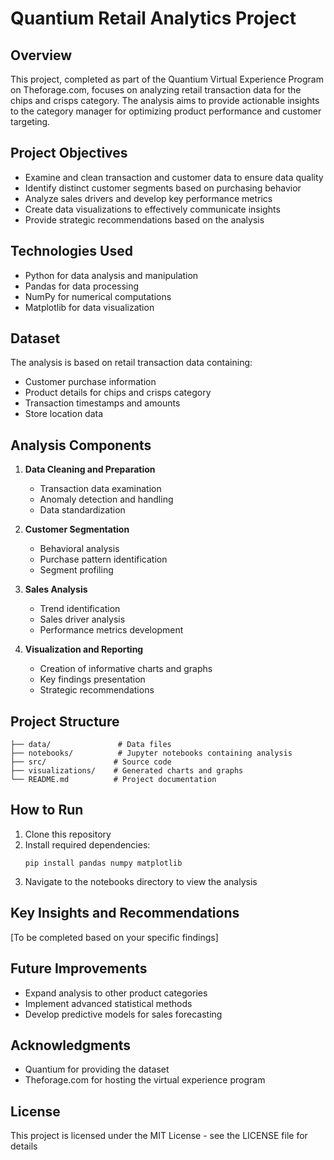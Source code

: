 # Quantium Retail Analytics Project

## Overview
This project, completed as part of the Quantium Virtual Experience Program on Theforage.com, focuses on analyzing retail transaction data for the chips and crisps category. The analysis aims to provide actionable insights to the category manager for optimizing product performance and customer targeting.

## Project Objectives
- Examine and clean transaction and customer data to ensure data quality
- Identify distinct customer segments based on purchasing behavior
- Analyze sales drivers and develop key performance metrics
- Create data visualizations to effectively communicate insights
- Provide strategic recommendations based on the analysis

## Technologies Used
- Python for data analysis and manipulation
- Pandas for data processing
- NumPy for numerical computations
- Matplotlib for data visualization

## Dataset
The analysis is based on retail transaction data containing:
- Customer purchase information
- Product details for chips and crisps category
- Transaction timestamps and amounts
- Store location data

## Analysis Components
1. **Data Cleaning and Preparation**
   - Transaction data examination
   - Anomaly detection and handling
   - Data standardization

2. **Customer Segmentation**
   - Behavioral analysis
   - Purchase pattern identification
   - Segment profiling

3. **Sales Analysis**
   - Trend identification
   - Sales driver analysis
   - Performance metrics development

4. **Visualization and Reporting**
   - Creation of informative charts and graphs
   - Key findings presentation
   - Strategic recommendations

## Project Structure
```
├── data/               # Data files
├── notebooks/          # Jupyter notebooks containing analysis
├── src/               # Source code
├── visualizations/    # Generated charts and graphs
└── README.md          # Project documentation
```

## How to Run
1. Clone this repository
2. Install required dependencies:
   ```
   pip install pandas numpy matplotlib
   ```
3. Navigate to the notebooks directory to view the analysis

## Key Insights and Recommendations
[To be completed based on your specific findings]

## Future Improvements
- Expand analysis to other product categories
- Implement advanced statistical methods
- Develop predictive models for sales forecasting

## Acknowledgments
- Quantium for providing the dataset
- Theforage.com for hosting the virtual experience program

## License
This project is licensed under the MIT License - see the LICENSE file for details
